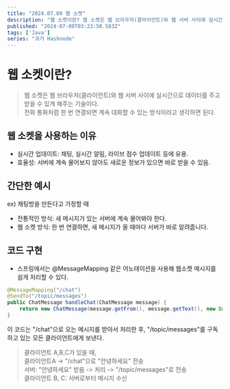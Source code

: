 ```yaml
---
title: "2024.07.09 웹 소켓"
description: "웹 소켓이란? 웹 소켓은 웹 브라우저(클라이언트)와 웹 서버 사이에 실시간으로 데이터를 주고받을 수 있게 해주는 기술이다.전화 통화처럼 한 번 연결되면 계속 대화할 수 있는 방식이라고 생각하면 된다. 웹 소켓을 사용하는 이유 실시간 업데이트: 채팅, 실시간 알림, 라이브 점수 업데이트 등에 유용. 효율성: 서버에 계속 물어보지 않아도 새로운 정보가 있으면 바로 받을 수 있음. 간단한 예시 ex) 채팅방을 만든다고 가정할 때 전통적인 방..."
published: "2024-07-09T03:23:50.583Z"
tags: ['Java']
series: "과거 Hashnode"
---
```


# 웹 소켓이란?

>웹 소켓은 웹 브라우저(클라이언트)와 웹 서버 사이에 실시간으로 데이터를 주고받을 수 있게 해주는 기술이다.  
전화 통화처럼 한 번 연결되면 계속 대화할 수 있는 방식이라고 생각하면 된다.

## 웹 소켓을 사용하는 이유
* 실시간 업데이트: 채팅, 실시간 알림, 라이브 점수 업데이트 등에 유용.
* 효율성: 서버에 계속 물어보지 않아도 새로운 정보가 있으면 바로 받을 수 있음.

## 간단한 예시
ex) 채팅방을 만든다고 가정할 때
* 전통적인 방식: 새 메시지가 있는 서버에 계속 물어봐야 한다.
* 웹 소켓 방식: 한 번 연결하면, 새 메시지가 올 때마다 서버가 바로 알려줍니다.

## 코드 구현
* 스프링에서는 @MessageMapping 같은 어노테이션을 사용해 웹소켓 메시지를 쉽게 처리할 수 있다.
```java
@MessageMapping("/chat")
@SendTo("/topic/messages")
public ChatMessage handleChat(ChatMessage message) {
    return new ChatMessage(message.getFrom(), message.getText(), new Date());
}
```
이 코드는 "/chat"으로 오는 메시지를 받아서 처리한 후, "/topic/messages"를 구독하고 있는 모든 클라이언트에게 보낸다.

>클라이언트 A,B,C가 있을 때,<br>
클라이언트A -> "/chat"으로 "안녕하세요" 전송<br>
서버: "안녕하세요" 받음 -> 처리 -> "/topic/messages"로 전송<br>
클라이언트 B, C: 서버로부터 메시지 수신<br>
